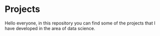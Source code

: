 # Projects
Hello everyone, in this repository you can find some of the projects that I have developed in the area of ​​data science.
